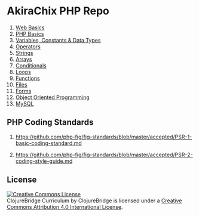 AkiraChix PHP Repo
=======================

1. [Web Basics](exam/web_basics.md)
2. [PHP Basics](exam/php_basics.md)
3. [Variables, Constants & Data Types](exam/variables_constants_data.md)
4. [Operators](exam/operators.md)
5. [Strings](exam/strings.md)
6. [Arrays](exam/arrays.md)
7. [Conditionals](exam/conditionals.md)
8. [Loops](exam/loops.md)
9. [Functions](exam/functions.md)
10. [Files](exam/files.md)
11. [Forms](exam/forms.md)
12. [Object Oriented Programming](exam/oop.md)
13. [MySQL](exam/mysql.md)

PHP Coding Standards
---

1. https://github.com/php-fig/fig-standards/blob/master/accepted/PSR-1-basic-coding-standard.md

2. https://github.com/php-fig/fig-standards/blob/master/accepted/PSR-2-coding-style-guide.md

License
-------
<a rel="license" href="http://creativecommons.org/licenses/by/4.0/deed.en_US"><img alt="Creative Commons License" style="border-width:0" src="http://i.creativecommons.org/l/by/4.0/88x31.png" /></a><br /><span xmlns:dct="http://purl.org/dc/terms/" href="http://purl.org/dc/dcmitype/Text" property="dct:title" rel="dct:type">ClojureBridge Curriculum</span> by <span xmlns:cc="http://creativecommons.org/ns#" property="cc:attributionName">ClojureBridge</span> is licensed under a <a rel="license" href="http://creativecommons.org/licenses/by/4.0/deed.en_US">Creative Commons Attribution 4.0 International License</a>.
